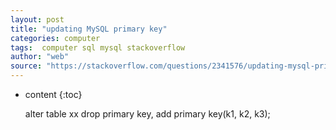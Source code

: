 ```yaml
---
layout: post
title: "updating MySQL primary key"
categories: computer
tags:  computer sql mysql stackoverflow
author: "web"
source: "https://stackoverflow.com/questions/2341576/updating-mysql-primary-key"
---
```


* content
{:toc}


	alter table xx drop primary key, add primary key(k1, k2, k3);  






